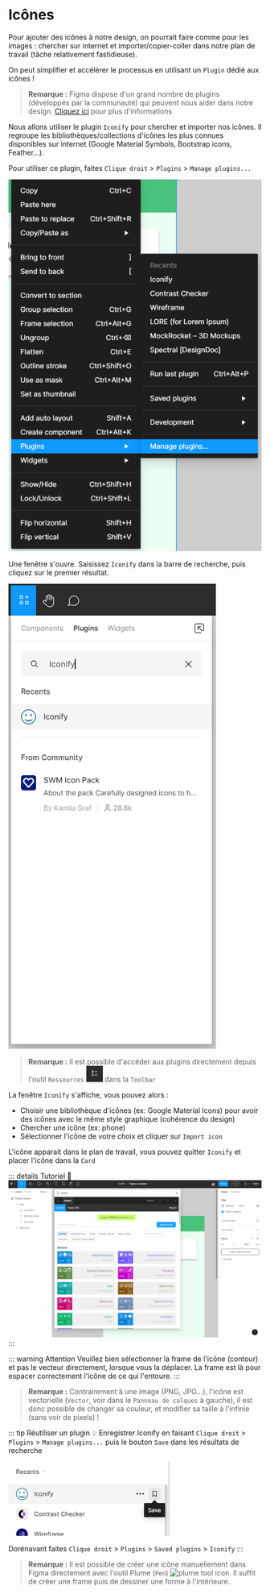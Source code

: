 # Icônes

Pour ajouter des icônes à notre design, on pourrait faire comme pour les images : chercher sur internet et importer/copier-coller dans notre plan de travail (tâche relativement fastidieuse).
 
On peut simplifier et accélérer le processus en utilisant un `Plugin` dédié aux icônes !

> **Remarque :** Figma dispose d'un grand nombre de plugins (développés par la communauté) qui peuvent nous aider dans notre design. [Cliquez ici](../plugin.md) pour plus d'informations

Nous allons utiliser le plugin `Iconify` pour chercher et importer nos icônes. Il regroupe les bibliothèques/collections d'icônes les plus connues disponibles sur internet (Google Material Symbols, Bootstrap icons, Feather...).

Pour utiliser ce plugin, faites `Clique droit` > `Plugins` > `Manage plugins...`

![right click plugins](../../../assets/img/figma/theory/ui-elements/icons/right-click-plugins.png)

Une fenêtre s'ouvre. Saisissez `Iconify` dans la barre de recherche, puis cliquez sur le premier résultat.

![plugins search](../../../assets/img/figma/theory/ui-elements/icons/plugins-search.png)

> **Remarque :** Il est possible d'accéder aux plugins directement depuis l'outil `Ressources` <img class="align-text" height="32px" alt="ressources icon" src="../../../assets/img/figma/theory/ui-elements/icons/ressources-icon.png"> dans la `Toolbar`

La fenêtre `Iconify` s'affiche, vous pouvez alors :
- Choisir une bibliothèque d'icônes (ex: Google Material Icons) pour avoir des icônes avec le même style graphique (cohérence du design)
- Chercher une icône (ex: phone)
- Sélectionner l'icône de votre choix et cliquer sur `Import icon`

L'icône apparait dans le plan de travail, vous pouvez quitter `Iconify` et placer l'icône dans la `Card`

::: details Tutoriel 🎥
![use iconify](../../../assets/img/figma/theory/ui-elements/icons/use-iconify.gif)
:::

::: warning Attention
Veuillez bien sélectionner la frame de l'icône (contour) et pas le vecteur directement, lorsque vous la déplacer. La frame est là pour espacer correctement l'icône de ce qui l'entoure.
:::

> **Remarque :** Contrairement à une image (PNG, JPG...), l'icône est vectorielle (`Vector`, voir dans le `Panneau de calques` à gauche), il est donc possible de changer sa couleur, et modifier sa taille à l'infinie (sans voir de pixels) !

::: tip Réutiliser un plugin 💡
Enregistrer Iconify en faisant `Clique droit` > `Plugins` > `Manage plugins...` puis le bouton `Save` dans les résultats de recherche

![iconify plugin save](../../../assets/img/figma/theory/ui-elements/icons/save-iconify-plugin.png)

Dorénavant  faites `Clique droit` > `Plugins` > `Saved plugins` > `Iconify`
:::

> **Remarque :** Il est possible de créer une icône manuellement dans Figma directement avec l'outil Plume (`Pen`) <img class="align-text" height="32px" alt="plume tool icon" src="../../../assets/img/figma/theory/common-icons/plume-icon.png">. Il suffit de créer une frame puis de dessiner une forme à l'intérieure.

